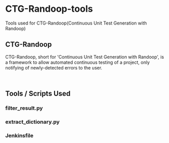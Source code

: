 # CTG-Randoop-tools
Tools used for CTG-Randoop(Continuous Unit Test Generation with Randoop)


## CTG-Randoop
CTG-Randoop, short for 'Continuous Unit Test Generation with Randoop', is a framework to allow automated continuous testing of a project, only notifying of newly-detected errors to the user.

<br>


## Tools / Scripts Used
### filter_result.py

### extract_dictionary.py

### Jenkinsfile
